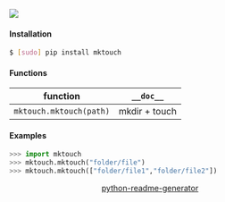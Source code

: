 <!--
https://pypi.org/project/readme-generator/
https://pypi.org/project/python-readme-generator/
-->

[![](https://img.shields.io/pypi/pyversions/mktouch.svg?longCache=True)](https://pypi.org/project/mktouch/)

#### Installation
```bash
$ [sudo] pip install mktouch
```

#### Functions
function|`__doc__`
-|-
`mktouch.mktouch(path)` |mkdir + touch

#### Examples
```python
>>> import mktouch
>>> mktouch.mktouch("folder/file")
>>> mktouch.mktouch(["folder/file1","folder/file2"])
```

<p align="center">
    <a href="https://pypi.org/project/python-readme-generator/">python-readme-generator</a>
</p>